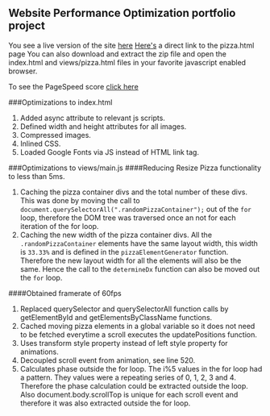 ## Website Performance Optimization portfolio project

You see a live version of the site [here](http://ysfiqbl.github.io/frontend-nanodegree-mobile-portfolio/)
[Here's](http://ysfiqbl.github.io/frontend-nanodegree-mobile-portfolio/views/pizza.html) a direct link to the pizza.html page
You can also download and extract the zip file and open the index.html and views/pizza.html files in your favorite javascript enabled browser.

To see the PageSpeed score [click here](https://developers.google.com/speed/pagespeed/insights/?url=http%3A%2F%2Fysfiqbl.github.io%2Ffrontend-nanodegree-mobile-portfolio%2F)

###Optimizations to index.html
1. Added async attribute to relevant js scripts.
2. Defined width and height attributes for all images.
3. Compressed images.
4. Inlined CSS.
5. Loaded Google Fonts via JS instead of HTML link tag.

###Optimizations to views/main.js
####Reducing Resize Pizza functionality to less than 5ms.
1. Caching the pizza container divs and the total number of these divs. This was done by moving the call to `document.querySelectorAll(".randomPizzaContainer");` out of the `for` loop, therefore the DOM tree was traversed once an not for each iteration of the for loop.
2. Caching the new width of the pizza container divs. All the `.randomPizzaContainer` elements have the same layout width, this width is `33.33%` and is defined in the `pizzaElementGenerator` function. Therefore the new layout width for all the elements will also be the same. Hence the call to the `determineDx` function can also be moved out the `for` loop.

####Obtained framerate of 60fps
1. Replaced querySelector and querySelectorAll function calls by getElementById and getElementsByClassName functions.
2. Cached moving pizza elements in a global variable so it does not need to be fetched everytime a scroll executes the updatePositions function.
3. Uses transform style property instead of left style property for animations.
4. Decoupled scroll event from animation, see line 520.
5. Calculates phase outside the for loop. The i%5 values in the for loop had a pattern. They values were a repeating series of 0, 1, 2, 3 and 4. Therefore the phase calculation could be extracted outside the loop. Also document.body.scrollTop is unique for each scroll event and therefore it was also extracted outside the for loop.